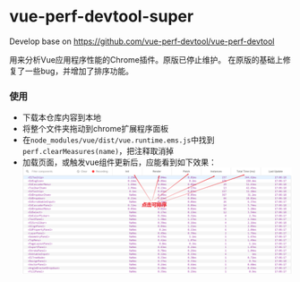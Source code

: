 # vue-perf-devtool-super
Develop base on https://github.com/vue-perf-devtool/vue-perf-devtool

用来分析Vue应用程序性能的Chrome插件。原版已停止维护。
在原版的基础上修复了一些bug，并增加了排序功能。

### 使用
- 下载本仓库内容到本地
- 将整个文件夹拖动到chrome扩展程序面板
- 在```node_modules/vue/dist/vue.runtime.ems.js```中找到``` perf.clearMeasures(name) ```，把注释取消掉
- 加载页面，或触发vue组件更新后，应能看到如下效果：
![avatar](https://raw.githubusercontent.com/LimbaHub/vue-perf-devtool-super/main/vue-perf-devtool-super.png)

